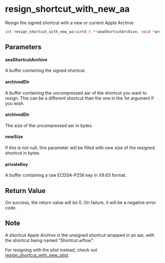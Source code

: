 # resign_shortcut_with_new_aa
Resign the signed shortcut with a new or current Apple Archive.

```c
int resign_shortcut_with_new_aa(uint8_t **aeaShortcutArchive, void *archivedDir, size_t archivedDirSize, size_t *newSize, void *privateKey);
```

## Parameters

#### aeaShortcutArchive

A buffer containing the signed shortcut.

#### archivedDir

A buffer containing the uncompressed aar of the shortcut you want to resign. This can be a different shortcut than the one in the 1st argument if you wish.

#### archivedDir

The size of the uncompressed aar in bytes.

#### newSize

If this is not null, this parameter will be filled with new size of the resigned shortcut in bytes.

#### privateKey

A buffer containing a raw ECDSA-P256 key in X9.63 format.

## Return Value

On success, the return value will be 0. On failure, it will be a negative error code.

## Note

A shortcut Apple Archive is the unsigned shortcut wrapped in an aar, with the shortcut being named "Shortcut.wflow".

For resigning with the plist instead, check out [resign_shortcut_with_new_plist](resign_shortcut_with_new_plist.md).
